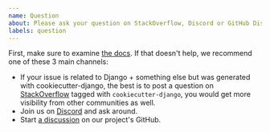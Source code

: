 ```yaml
---
name: Question
about: Please ask your question on StackOverflow, Discord or GitHub Discussions.
labels: question
---
```


First, make sure to examine [the docs](https://cookiecutter-django.readthedocs.io/en/latest/). If that doesn't help, we recommend one of these 3 main channels:

- If your issue is related to Django + something else but was generated with cookiecutter-django, the best is to post a question on [StackOverflow](https://stackoverflow.com/questions/tagged/cookiecutter-django) tagged with `cookiecutter-django`, you would get more visibility from other communities as well. 
- Join us on [Discord](https://discord.gg/bTfDa6Zz) and ask around.
- Start [a discussion](https://github.com/cookiecutter/cookiecutter-django/discussions) on our project's GitHub.
